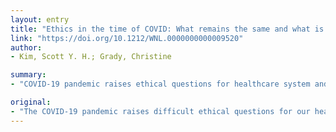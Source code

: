 ```yaml
---
layout: entry
title: "Ethics in the time of COVID: What remains the same and what is different"
link: "https://doi.org/10.1212/WNL.0000000000009520"
author:
- Kim, Scott Y. H.; Grady, Christine

summary:
- "COVID-19 pandemic raises ethical questions for healthcare system and its providers. The answer will determine who lives and who dies."

original:
- "The COVID-19 pandemic raises difficult ethical questions for our healthcare system and its providers. Perhaps the most difficult is how to fairly distribute scarce resources, such as ICU beds and ventilators, as the answer will determine who lives and who dies. Compounding the difficulty, all of us are experiencing the dizzying newness of our socially distanced lives, and we sense that 'things are different now.' How do our traditional ethical principles apply to these very novel circumstances?"
---
```


